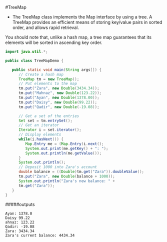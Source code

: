#TreeMap

- The TreeMap class implements the Map interface by using a tree. A TreeMap provides an efficient means of storing key/value pairs in sorted order, and allows rapid retrieval.

You should note that, unlike a hash map, a tree map guarantees that its elements will be sorted in ascending key order.

```java
import java.util.*;

public class TreeMapDemo {

   public static void main(String args[]) {
      // Create a hash map
      TreeMap tm = new TreeMap();
      // Put elements to the map
      tm.put("Zara", new Double(3434.34));
      tm.put("Mahnaz", new Double(123.22));
      tm.put("Ayan", new Double(1378.00));
      tm.put("Daisy", new Double(99.22));
      tm.put("Qadir", new Double(-19.08));

	  // Get a set of the entries
      Set set = tm.entrySet();
      // Get an iterator
      Iterator i = set.iterator();
      // Display elements
      while(i.hasNext()) {
         Map.Entry me = (Map.Entry)i.next();
         System.out.print(me.getKey() + ": ");
         System.out.println(me.getValue());
      }
      System.out.println();
      // Deposit 1000 into Zara's account
      double balance = ((Double)tm.get("Zara")).doubleValue();
      tm.put("Zara", new Double(balance + 1000));
      System.out.println("Zara's new balance: " +
      tm.get("Zara"));
   }
}
```

#####outputs

	Ayan: 1378.0
	Daisy 99.22
	ahnaz: 123.22
	Qadir: -19.08
	Zara: 3434.34
	Zara's current balance: 4434.34

